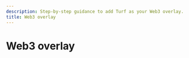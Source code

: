 ```yaml
---
description: Step-by-step guidance to add Turf as your Web3 overlay.
title: Web3 overlay
---
```


# Web3 overlay
